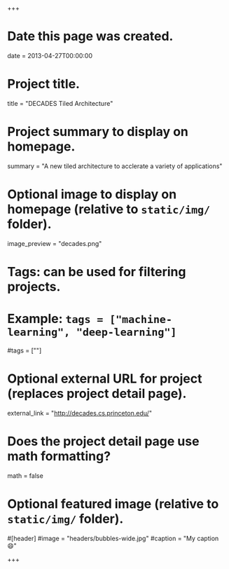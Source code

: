 +++
# Date this page was created.
date = 2013-04-27T00:00:00

# Project title.
title = "DECADES Tiled Architecture"

# Project summary to display on homepage.
summary = "A new tiled architecture to acclerate a variety of applications"

# Optional image to display on homepage (relative to `static/img/` folder).
image_preview = "decades.png"

# Tags: can be used for filtering projects.
# Example: `tags = ["machine-learning", "deep-learning"]`
#tags = [""]

# Optional external URL for project (replaces project detail page).
external_link = "http://decades.cs.princeton.edu/"

# Does the project detail page use math formatting?
math = false

# Optional featured image (relative to `static/img/` folder).
#[header]
#image = "headers/bubbles-wide.jpg"
#caption = "My caption :smile:"

+++
